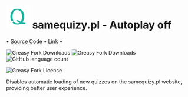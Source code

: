 # <img src="https://raw.githubusercontent.com/eye-wave/greasy-fork/main/packages/samequizy-autoplay/assets/icon.svg" height=64> samequizy.pl - Autoplay off
•︎ [Source Code](https://github.com/eye-wave/greasy-fork/tree/main/packages/samequizy-autoplay)
•︎ [Link](https://greasyfork.org/en/scripts/493332-samequizy-pl-autoplay-off)
•︎

![Greasy Fork Downloads](https://img.shields.io/greasyfork/dt/493332-samequizy-pl-autoplay-off)
![Greasy Fork Downloads](https://img.shields.io/greasyfork/v/493332-samequizy-pl-autoplay-off)
![GitHub language count](https://img.shields.io/github/languages/top/eye-wave/greasy-fork)

![Greasy Fork License](https://img.shields.io/greasyfork/l/493332-samequizy-pl-autoplay-off)

Disables automatic loading of new quizzes on the samequizy.pl website, providing better user experience.
